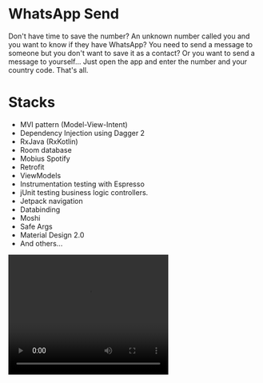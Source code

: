 # WhatsApp Send

Don't have time to save the number?
An unknown number called you and you want to know if they have WhatsApp?
You need to send a message to someone but you don't want to save it as a contact?
Or you want to send a message to yourself...
Just open the app and enter the number and your country code. That's all.

# Stacks
* MVI pattern (Model-View-Intent)
* Dependency Injection using Dagger 2
* RxJava (RxKotlin)
* Room database
* Mobius Spotify
* Retrofit 
* ViewModels
* Instrumentation testing with Espresso
* jUnit testing business logic controllers.
* Jetpack navigation
* Databinding
* Moshi
* Safe Args
* Material Design 2.0
* And others...

<video width="320" height="240" controls>
  <source src="demo/demo.mp4" type="video/mp4">
</video>


